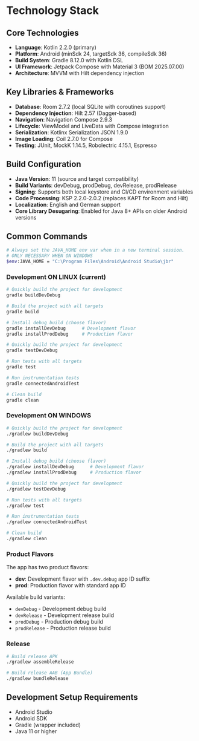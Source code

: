 # Technology Stack

## Core Technologies
- **Language**: Kotlin 2.2.0 (primary)
- **Platform**: Android (minSdk 24, targetSdk 36, compileSdk 36)
- **Build System**: Gradle 8.12.0 with Kotlin DSL
- **UI Framework**: Jetpack Compose with Material 3 (BOM 2025.07.00)
- **Architecture**: MVVM with Hilt dependency injection

## Key Libraries & Frameworks
- **Database**: Room 2.7.2 (local SQLite with coroutines support)
- **Dependency Injection**: Hilt 2.57 (Dagger-based)
- **Navigation**: Navigation Compose 2.9.3
- **Lifecycle**: ViewModel and LiveData with Compose integration
- **Serialization**: Kotlinx Serialization JSON 1.9.0
- **Image Loading**: Coil 2.7.0 for Compose
- **Testing**: JUnit, MockK 1.14.5, Robolectric 4.15.1, Espresso

## Build Configuration
- **Java Version**: 11 (source and target compatibility)
- **Build Variants**: devDebug, prodDebug, devRelease, prodRelease
- **Signing**: Supports both local keystore and CI/CD environment variables
- **Code Processing**: KSP 2.2.0-2.0.2 (replaces KAPT for Room and Hilt)
- **Localization**: English and German support
- **Core Library Desugaring**: Enabled for Java 8+ APIs on older Android versions

## Common Commands
```bash
# Always set the JAVA_HOME env var when in a new terminal session.
# ONLY NECESSARY WHEN ON WINDOWS
$env:JAVA_HOME = "C:\Program Files\Android\Android Studio\jbr"
```

### Development ON LINUX (current)
```bash
# Quickly build the project for development
gradle buildDevDebug

# Build the project with all targets
gradle build

# Install debug build (choose flavor)
gradle installDevDebug      # Development flavor
gradle installProdDebug     # Production flavor

# Quickly build the project for development
gradle testDevDebug

# Run tests with all targets
gradle test

# Run instrumentation tests
gradle connectedAndroidTest

# Clean build
gradle clean
```

### Development ON WINDOWS
```bash
# Quickly build the project for development
./gradlew buildDevDebug

# Build the project with all targets
./gradlew build

# Install debug build (choose flavor)
./gradlew installDevDebug      # Development flavor
./gradlew installProdDebug     # Production flavor

# Quickly build the project for development
./gradlew testDevDebug

# Run tests with all targets
./gradlew test

# Run instrumentation tests
./gradlew connectedAndroidTest

# Clean build
./gradlew clean
```

### Product Flavors
The app has two product flavors:
- **dev**: Development flavor with `.dev.debug` app ID suffix
- **prod**: Production flavor with standard app ID

Available build variants:
- `devDebug` - Development debug build
- `devRelease` - Development release build  
- `prodDebug` - Production debug build
- `prodRelease` - Production release build

### Release
```bash
# Build release APK
./gradlew assembleRelease

# Build release AAB (App Bundle)
./gradlew bundleRelease
```

## Development Setup Requirements
- Android Studio
- Android SDK
- Gradle (wrapper included)
- Java 11 or higher